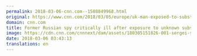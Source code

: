 ```yaml
---
permalink: 2018-03-06-cnn.com--1508849968.html
original: https://www.cnn.com/2018/03/05/europe/uk-man-exposed-to-substance-russian-spy/index.html
domain: cnn.com
title: Former Russian spy critically ill after exposure to unknown substance
image: https://cdn.cnn.com/cnnnext/dam/assets/180305151826-001-sergei-skripal-restricted-super-tease.jpg
date: 2018-03-06 03:43:13
translations: en
---
```


